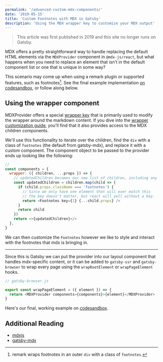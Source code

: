 ```yaml
---
permalink: '/advanced-custom-mdx-components/'
date: '2019-05-15'
title: 'Custom Footnotes with MDX in Gatsby'
description: 'Using the MDX wrapper key to customize your MDX output'
---
```


  >This article was first published in 2019 and this site no longer runs on Gatsby.

MDX offers a pretty straightforward way to handle replacing the default HTML elements via the `MDXProvider` component in `@mdx-js/react`, but what happens when you need to replace an element that isn't in the default component list or one that is unique in some way?

This scenario may come up when using a remark plugin or supported features, such as footnotes[^1]. See the final example implementation [on codesandbox](https://codesandbox.io/s/custommdxfootnotes-83mqi), or follow along below.

## Using the wrapper component

MDXProvider offers a special [wrapper key](https://mdxjs.com/getting-started#using-the-wrapper) that is primarily used to modify the wrapper around the markdown content. If you dive into the [wrapper customization guide](https://mdxjs.com/guides/wrapper-customization), you'll find that it also provides access to the MDX children components.

We'll use this functionality to iterate over the children, find the `div` with a class of `footnotes` (the default from gatsby-mdx), and replace it with a custom component. The component object to be passed to the provider ends up looking like the following:

```js
//
const components = {
  wrapper: ({ children, ...props }) => {
    // updatedChildren becomes our new list of children, including any modifications
    const updatedChildren = children.map(child => {
      if (child.props.className === 'footnotes') {
        // Since we only have one element that will ever match this
        // the key doesn't matter, but react will yell without a key.
        return <Footnotes key={1} {...child.props} />
      }
      return child
    })
    return <>{updatedChildren}</>
  },
}
```

We can then customize the `Footnotes` however we like to style and interact with the footnotes that mdx is bringing in.

---

Since this is Gatsby we can put the provider into our layout component that handles mdx-specific content, or it can be added to `gatsby-ssr` and `gatsby-browser` to wrap every page using the `wrapRootElement` or `wrapPageElement` hooks.

```js
// gatsby-browser.js

export const wrapPageElement = ({ element }) => {
  return <MDXProvider components={components}>{element}</MDXProvider>
}
```

Here's our final, working example on [codesandbox](https://codesandbox.io/s/custommdxfootnotes-83mqi).

## Additional Reading

- [mdxjs](http://mdxjs.com/)
- [gatsby-mdx](http://gatsby-mdx.netlify.com/)

[^1]: remark wraps footnotes in an outer `div` with a class of `footnotes`.
